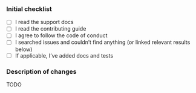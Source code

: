 <!--
  Please check the needed checkboxes ([ ] -> [x]).
  Leave the comments as they are, they won’t show on GitHub.
  We are excited about pull requests, but please try to limit the scope,
  provide a general description of the changes, and remember, it’s up to you to
  convince us to land it.
-->

### Initial checklist

* [ ] I read the support docs <!-- https://github.com/syntax-tree/.github/blob/main/support.md -->
* [ ] I read the contributing guide <!-- https://github.com/syntax-tree/.github/blob/main/contributing.md -->
* [ ] I agree to follow the code of conduct <!-- https://github.com/syntax-tree/.github/blob/main/code-of-conduct.md -->
* [ ] I searched issues and couldn’t find anything (or linked relevant results below) <!-- https://github.com/search?q=user%3Asyntax-tree&type=Issues -->
* [ ] If applicable, I’ve added docs and tests

### Description of changes

TODO

<!--do not edit: pr-->
